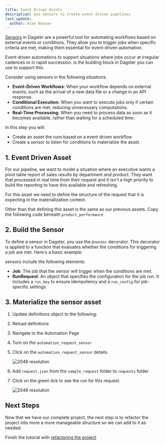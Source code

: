 ```yaml
---
title: Event Driven Assets
description: Use sensors to create event driven pipelines
last_update:
  author: Alex Noonan
---
```


[Sensors](/guides/automate/sensors) in Dagster are a powerful tool for automating workflows based on external events or conditions. They allow you to trigger jobs when specific criteria are met, making them essential for event-driven automation. 

Event driven automations to support situations where jobs occur at irregular cadences or in rapid succession.  is the building block in Dagster you can use to support this. 

Consider using sensors in the following situations:
- **Event-Driven Workflows**: When your workflow depends on external events, such as the arrival of a new data file or a change in an API response.
- **Conditional Execution**: When you want to execute jobs only if certain conditions are met, reducing unnecessary computations.
- **Real-Time Processing**: When you need to process data as soon as it becomes available, rather than waiting for a scheduled time.

In this step you will:

- Create an asset the runs based on a event driven workflow
- Create a sensor to listen for conditions to materialize the asset. 

## 1. Event Driven Asset

For our pipeline, we want to model a situation where an executive wants a pivot table report of sales results by department and product. They want that processed in real time from their request and it isn't a high priority to build the reporting to have this available and refreshing. 

For this asset we need to define the structure of the request that it is expecting in the materialization context. 

Other than that defining this asset is the same as our previous assets. Copy the following code beneath `product_performance` 

<CodeExample filePath="guides/tutorials/etl_tutorial/etl_tutorial/definitions.py" language="python" lineStart="274" lineEnd="311"/>

## 2. Build the Sensor

To define a sensor in Dagster, you use the `@sensor` decorator. This decorator is applied to a function that evaluates whether the conditions for triggering a job are met. Here's a basic example:

sensors include the following elements:

- **Job**: The job that the sensor will trigger when the conditions are met.
- **RunRequest**: An object that specifies the configuration for the job run. It includes a `run_key` to ensure idempotency and a `run_config` for job-specific settings.

<CodeExample filePath="guides/tutorials/etl_tutorial/etl_tutorial/definitions.py" language="python" lineStart="313" lineEnd="355"/>


## 3. Materialize the sensor asset

1. Update definitions object to the following:

<CodeExample filePath="guides/tutorials/etl_tutorial/etl_tutorial/definitions.py" language="python" lineStart="356" lineEnd="371"/>

2. Reload definitions

3. Navigate to the Automation Page

4. Turn on the `automation_request_sensor`

5. Click on the `automation_request_sensor` details.

   ![2048 resolution](/images/tutorial/etl-tutorial/sensor-evaluation.png)

6. Add `request.json` from the `sample_request` folder to `requests` folder

7. Click on the green tick to see the run for this request. 

   ![2048 resolution](/images/tutorial/etl-tutorial/sensor-asset-run.png)


## Next Steps

Now that we have our complete project, the next step is to refactor the project into more a more manageable structure so we can add to it as needed. 

Finish the tutorial with [refactoring the project](/tutorial/refactoring-the-project)